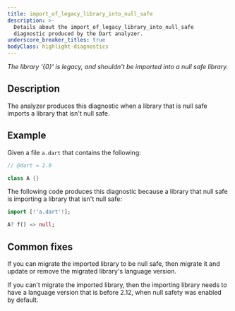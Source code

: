 ```yaml
---
title: import_of_legacy_library_into_null_safe
description: >-
  Details about the import_of_legacy_library_into_null_safe
  diagnostic produced by the Dart analyzer.
underscore_breaker_titles: true
bodyClass: highlight-diagnostics
---
```


_The library '{0}' is legacy, and shouldn't be imported into a null safe
library._

## Description

The analyzer produces this diagnostic when a library that is null safe
imports a library that isn't null safe.

## Example

Given a file `a.dart` that contains the following:

```dart
// @dart = 2.9

class A {}
```

The following code produces this diagnostic because a library that null
safe is importing a library that isn't null safe:

```dart
import [!'a.dart'!];

A? f() => null;
```

## Common fixes

If you can migrate the imported library to be null safe, then migrate it
and update or remove the migrated library's language version.

If you can't migrate the imported library, then the importing library
needs to have a language version that is before 2.12, when null safety was
enabled by default.
